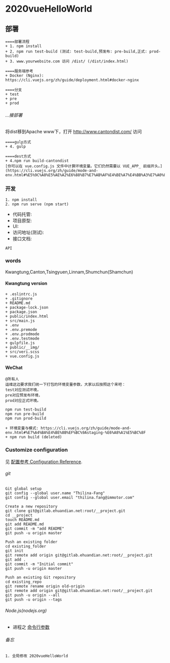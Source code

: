 # 2020vueHelloWorld

## 部署

```
====部署流程
+ 1. npm install
+ 2. npm run test-build (测试: test-build,预发布: pre-build,正式: prod-build)
+ 3. www.yourwebsite.com 访问 /dist/ (/dist/index.html)
```

```
====服务端参考
+ Docker (Nginx): https://cli.vuejs.org/zh/guide/deployment.html#docker-nginx
```

```
====分支
+ test
+ pre
+ prod
```


###### ...接部署

将dist移到Apache www下，打开 http://www.cantondist.com/ 访问

```
====gulp方式
+ 4. gulp
```

```
====dest方式
+ 4.npm run build-cantondist
[你可以在 vue.config.js 文件中计算环境变量。它们仍然需要以 VUE_APP_ 前缀开头。](https://cli.vuejs.org/zh/guide/mode-and-env.html#%E5%9C%A8%E5%AE%A2%E6%88%B7%E7%AB%AF%E4%BE%A7%E4%BB%A3%E7%A0%81%E4%B8%AD%E4%BD%BF%E7%94%A8%E7%8E%AF%E5%A2%83%E5%8F%98%E9%87%8F)
```


### 开发
```
1. npm install
2. npm run serve (npm start)
```

+ 代码托管:
+ 项目原型:
+ UI:
+ 访问地址(测试):
+ 接口文档:
```
API
```

### words
Kwangtung,Canton,Tsingyuen,Linnam,Shumchun(Shamchun)

#### Kwangtung version

```
+ .eslintrc.js
+ .gitignore
+ README.md
+ package-lock.json
+ package.json
+ public/index.html
+ src/main.js
+ .env
+ .env.premode
+ .env.prodmode
+ .env.testmode
+ gulpfile.js
+ public/__img/
+ src/veri.scss
+ vue.config.js
```


#### WeChat 
```
@所有人
运维这边要求我们统一下打包的环境变量参数，大家以后按照这个来吧：
test对应测试环境， 
pre对应预发布环境， 
prod对应正式环境。

npm run test-build
npm run pre-build
npm run prod-build

+ 环境变量与模式: https://cli.vuejs.org/zh/guide/mode-and-env.html#%E7%A4%BA%E4%BE%8B%EF%BC%9Astaging-%E6%A8%A1%E5%BC%8F
+ npm run build (deleted)
```

### Customize configuration
见 [配置参考 Configuration Reference](https://cli.vuejs.org/zh/config/).


###### git
```
Git global setup
git config --global user.name "Thilina-Fang"
git config --global user.email "thilina.fang@immotor.com"

Create a new repository
git clone git@gitlab.ehuandian.net:root/__project.git
cd __project
touch README.md
git add README.md
git commit -m "add README"
git push -u origin master

Push an existing folder
cd existing_folder
git init
git remote add origin git@gitlab.ehuandian.net:root/__project.git
git add .
git commit -m "Initial commit"
git push -u origin master

Push an existing Git repository
cd existing_repo
git remote rename origin old-origin
git remote add origin git@gitlab.ehuandian.net:root/__project.git
git push -u origin --all
git push -u origin --tags
```


###### Node.js(nodejs.org)

+ 进程之 [命令行参数](https://nodejs.org/api/process.html#process_process_argv)


###### 备忘
```
1. 全局修改 2020vueHelloWorld
```

